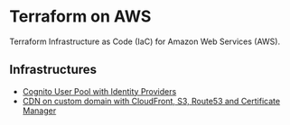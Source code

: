 # Terraform on AWS

Terraform Infrastructure as Code (IaC) for Amazon Web Services (AWS).

## Infrastructures

- [Cognito User Pool with Identity Providers](./cognito-user-pool)
- [CDN on custom domain with CloudFront, S3, Route53 and Certificate Manager](./cloudfront-cdn)
